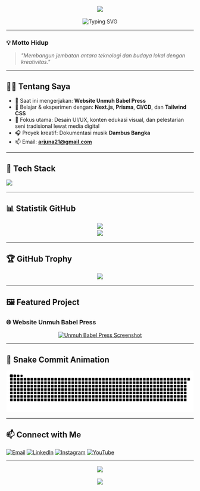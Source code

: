 <p align="center">
  <img src="https://capsule-render.vercel.app/api?type=waving&color=0e86d4&height=200&section=header&text=Hi%20👋%20I'm%20Arjuna&fontSize=40&fontColor=ffffff&animation=fadeIn" />
</p>

<p align="center">
  <img src="https://readme-typing-svg.demolab.com?font=Fira+Code&pause=1000&color=00F7FF&center=true&vCenter=true&width=435&lines=Frontend+Dev+%7C+Digital+Creator;Music+Lover+%7C+Melayu+Culture+Supporter" alt="Typing SVG" />
</p>

---

### 💡 Motto Hidup
> *"Membangun jembatan antara teknologi dan budaya lokal dengan kreativitas."*

---

## 👨‍💻 Tentang Saya

- 🔭 Saat ini mengerjakan: **Website Unmuh Babel Press**
- 🌱 Belajar & eksperimen dengan: **Next.js**, **Prisma**, **CI/CD**, dan **Tailwind CSS**
- 🧠 Fokus utama: Desain UI/UX, konten edukasi visual, dan pelestarian seni tradisional lewat media digital
- 🎧 Proyek kreatif: Dokumentasi musik **Dambus Bangka**
- 📫 Email: **arjuna21@gmail.com**

---

## 🚀 Tech Stack

<p align="left">
  <img src="https://skillicons.dev/icons?i=js,react,nextjs,nodejs,tailwind,figma,prisma,mysql,github,vscode" />
</p>

---

## 📊 Statistik GitHub

<p align="center">
  <img src="https://github-readme-stats.vercel.app/api?username=arjuna21&show_icons=true&theme=tokyonight&hide=issues" />
  <br />
  <img src="https://github-readme-streak-stats.herokuapp.com/?user=arjuna21&theme=tokyonight" />
</p>

---

## 🏆 GitHub Trophy

<p align="center">
  <img src="https://github-profile-trophy.vercel.app/?username=arjuna21&theme=onedark&no-frame=true&column=6" />
</p>

---

## 🖼️ Featured Project

### 🌐 Website Unmuh Babel Press
<p align="center">
  <a href="https://unmuhbabelpress.com">
    <img src="https://raw.githubusercontent.com/arjuna21/unmuhbabelpress/main/public/preview.png" width="400" alt="Unmuh Babel Press Screenshot" />
  </a>
</p>

---

## 🐍 Snake Commit Animation

![Snake animation](https://github.com/junaaxya/snk/blob/output/github-contribution-grid-snake.svg)


---

## 📫 Connect with Me

[![Email](https://img.shields.io/badge/email-arjuna21@gmail.com-blue?style=flat&logo=gmail)](mailto:arjuna21@gmail.com)
[![LinkedIn](https://img.shields.io/badge/-LinkedIn-0A66C2?style=flat&logo=linkedin&logoColor=white)](https://linkedin.com/in/arjuna21)
[![Instagram](https://img.shields.io/badge/@navarta.creative-E4405F?style=flat&logo=instagram&logoColor=white)](https://instagram.com/navarta.creative)
[![YouTube](https://img.shields.io/badge/YouTube-LensaFakta-red?style=flat&logo=youtube)](https://youtube.com/@lensafakta21)

---

<p align="center">
  <img src="https://visitor-badge.laobi.icu/badge?page_id=arjuna21.arjuna21" />
</p>

<p align="center">
  <img src="https://capsule-render.vercel.app/api?section=footer&type=waving&color=0e86d4&height=120" />
</p>
